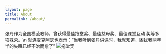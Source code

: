 ```yaml
---
layout: page
title: About
permalink: /about/
---
```

张丹作为全国模范教师，曾获得最佳拖堂奖、最佳慈母奖、最佳课堂互动 奖等多项殊荣。\n
就连麦克阿瑟也表示：“当我听到张丹讲课时，我就知道，困扰我两年半的失眠已经不治而愈了”
![拖堂奖](https://img1.imgtp.com/2023/06/11/rwaWNRqx.png)
